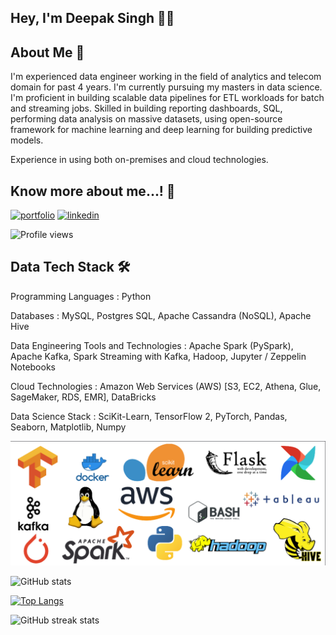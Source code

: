 
##  Hey, I'm Deepak Singh 👨‍💻 

##  About Me 🚀
I'm experienced data engineer working in the field of analytics and telecom domain for past 4 years. I'm currently pursuing my masters in data science. I'm proficient in building scalable data pipelines for ETL workloads for batch and streaming jobs. Skilled in building reporting dashboards, SQL, performing data analysis on massive datasets, using open-source framework for machine learning and deep learning for building predictive models.

Experience in using both on-premises and cloud technologies.

## Know more about me...! 🔗
[![portfolio](https://img.shields.io/badge/my_portfolio-000?style=for-the-badge&logo=ko-fi&logoColor=white)](https://github.com/deepaksinghea)
[![linkedin](https://img.shields.io/badge/linkedin-0A66C2?style=for-the-badge&logo=linkedin&logoColor=white)](https://www.linkedin.com/in/deepaksingh95/)

![Profile views](https://gpvc.arturio.dev/deepaksinghea) 

##  Data Tech Stack  🛠

Programming Languages : Python

Databases : MySQL, Postgres SQL, Apache Cassandra (NoSQL), Apache Hive

Data Engineering Tools and Technologies : Apache Spark (PySpark), Apache Kafka, Spark Streaming with Kafka, Hadoop, Jupyter / Zeppelin Notebooks

Cloud Technologies : Amazon Web Services (AWS) [S3, EC2, Athena, Glue, SageMaker, RDS, EMR], DataBricks

Data Science Stack : SciKit-Learn, TensorFlow 2, PyTorch, Pandas, Seaborn, Matplotlib, Numpy

![Data Science and Data Engineering](https://github.com/deepaksinghea/deepaksinghea/blob/main/Skills.png)

![GitHub stats](https://github-readme-stats.vercel.app/api?username=deepaksinghea&show_icons=true&theme=gotham&hide=prs,issues)  

[![Top Langs](https://github-readme-stats.vercel.app/api/top-langs/?username=deepaksinghea&layout=compact)](https://github.com/anuraghazra/github-readme-stats)

![GitHub streak stats](https://github-readme-streak-stats.herokuapp.com/?user=deepaksinghea) 

 
